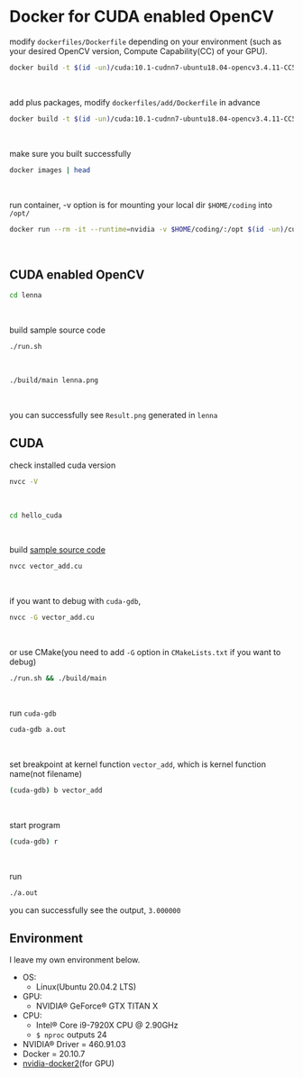 # Docker for CUDA enabled OpenCV


modify `dockerfiles/Dockerfile` depending on your environment
(such as your desired OpenCV version, Compute Capability(CC) of your GPU).
```bash
docker build -t $(id -un)/cuda:10.1-cudnn7-ubuntu18.04-opencv3.4.11-CC5.0 ./dockerfiles/
```
<br>

add plus packages, modify `dockerfiles/add/Dockerfile` in advance
```bash
docker build -t $(id -un)/cuda:10.1-cudnn7-ubuntu18.04-opencv3.4.11-CC5.0 ./dockerfiles/add/
```
<br>

make sure you built successfully
```bash
docker images | head
```
<br>

run container, -v option is for mounting your local dir `$HOME/coding` into `/opt/`
```bash
docker run --rm -it --runtime=nvidia -v $HOME/coding/:/opt $(id -un)/cuda:10.1-cudnn7-ubuntu18.04-opencv3.4.11-CC5.0
```
<br>

## CUDA enabled OpenCV

```bash
cd lenna
```
<br>

build sample source code
```bash
./run.sh
```
<br>

```bash
./build/main lenna.png
```
<br>

you can successfully see `Result.png` generated in `lenna`
<br>

## CUDA
check installed cuda version
```bash
nvcc -V
```
<br>


```bash
cd hello_cuda
```
<br>

build [sample source code](https://cuda-tutorial.readthedocs.io/en/latest/tutorials/tutorial01/)
```bash
nvcc vector_add.cu
```
<br>

if you want to debug with `cuda-gdb`, 
```bash
nvcc -G vector_add.cu
```
<br>

or use CMake(you need to add `-G` option in `CMakeLists.txt` if you want to debug)
```bash
./run.sh && ./build/main
```
<br>

run `cuda-gdb` 
```bash
cuda-gdb a.out
```
<br>

set breakpoint at kernel function `vector_add`, which is kernel function name(not filename) 
```bash
(cuda-gdb) b vector_add
```
<br>

start program
```bash
(cuda-gdb) r
```
<br>


run
```bash
./a.out
```

you can successfully see the output, `3.000000`
<br>


## Environment
I leave my own environment below. 
* OS:
	* Linux(Ubuntu 20.04.2 LTS) 
* GPU:
	* NVIDIA® GeForce® GTX TITAN X
* CPU:
	* Intel® Core i9-7920X CPU @ 2.90GHz
	* `$ nproc` outputs 24	
* NVIDIA® Driver = 460.91.03
* Docker = 20.10.7
* [nvidia-docker2](https://github.com/NVIDIA/nvidia-docker)(for GPU)


